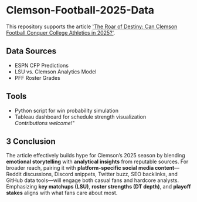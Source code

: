 # Clemson-Football-2025-Data
This repository supports the article ['The Roar of Destiny: Can Clemson Football Conquer College Athletics in
2025?'](https://turbotechsports.blogspot.com/2025/08/roar-of-destiny-can-clemson-football.html?m=1).  
## Data Sources  
- ESPN CFP Predictions   
- LSU vs. Clemson Analytics Model   
- PFF Roster Grades   
## Tools  
- Python script for win probability simulation  
- Tableau dashboard for schedule strength visualization  
*Contributions welcome!*"

## 3 Conclusion
The article effectively builds hype for Clemson’s 2025 season by blending **emotional storytelling** with **analytical insights** from reputable sources. For broader reach, pairing it with **platform-specific social media content**—Reddit discussions, Discord snippets, Twitter buzz, SEO backlinks, and GitHub data tools—will engage both casual fans and hardcore analysts. Emphasizing **key matchups (LSU)**, **roster strengths (DT depth)**, and **playoff stakes** aligns with what fans care about most.
